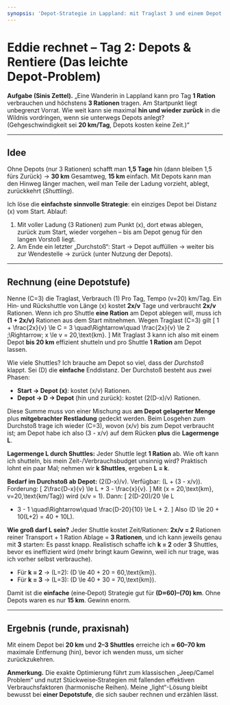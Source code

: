 ```yaml
---
synopsis: 'Depot‑Strategie in Lappland: mit Traglast 3 und einem Depot bei 20 km sowie 2–3 Shuttles steigert Eddie die maximale Hin‑Distanz von 15 km auf etwa 60–70 km und kehrt sicher zurück.'
---
```


# Eddie rechnet – Tag 2: Depots & Rentiere (Das leichte Depot‑Problem)

**Aufgabe (Sinis Zettel).** „Eine Wanderin in Lappland kann pro Tag **1 Ration**
verbrauchen und höchstens **3 Rationen** tragen. Am Startpunkt liegt unbegrenzt
Vorrat. Wie weit kann sie maximal **hin und wieder zurück** in die Wildnis
vordringen, wenn sie unterwegs Depots anlegt? (Gehgeschwindigkeit sei **20
km/Tag**, Depots kosten keine Zeit.)“

---

## Idee

Ohne Depots (nur 3 Rationen) schafft man **1,5 Tage** hin (dann bleiben 1,5 fürs
Zurück) → **30 km** Gesamtweg, **15 km** einfach. Mit Depots kann man den Hinweg
länger machen, weil man Teile der Ladung vorzieht, ablegt, zurückkehrt
(*Shuttling*).

Ich löse die **einfachste sinnvolle Strategie**: ein einziges Depot bei Distanz
\(x\) vom Start. Ablauf:

1. Mit voller Ladung (3 Rationen) zum Punkt \(x\), dort etwas ablegen, zurück zum Start, wieder vorgehen – bis am Depot genug für den langen Vorstoß liegt.
2. Am Ende ein letzter „Durchstoß“: Start → Depot auffüllen → weiter bis zur Wendestelle → zurück (unter Nutzung der Depots).

---

## Rechnung (eine Depotstufe)

Nenne \(C=3\) die Traglast, Verbrauch \(1\) Pro Tag, Tempo \(v=20\) km/Tag. Ein
Hin‑ und Rückshuttle von Länge \(x\) kostet **2x/v** Tage und verbraucht
**2x/v** Rationen. Wenn ich pro Shuttle **eine Ration** am Depot ablegen will,
muss ich **(1 + 2x/v)** Rationen aus dem Start mitnehmen. Wegen Traglast \(C=3\)
gilt \[ 1 + \frac{2x}{v} \le C = 3 \quad\Rightarrow\quad \frac{2x}{v} \le 2
\;\Rightarrow\; x \le v = 20\,\text{km}. \] Mit Traglast 3 kann ich also mit
einem Depot **bis 20 km** effizient shutteln und pro Shuttle **1 Ration** am
Depot lassen.

Wie viele Shuttles? Ich brauche am Depot so viel, dass der *Durchstoß* klappt.
Sei \(D\) die **einfache** Enddistanz. Der Durchstoß besteht aus zwei Phasen:

- **Start → Depot (x)**: kostet \(x/v\) Rationen.
- **Depot → D → Depot** (hin und zurück): kostet \(2(D-x)/v\) Rationen.

Diese Summe muss von einer Mischung aus **am Depot gelagerter Menge** plus
**mitgebrachter Restladung** gedeckt werden. Beim Losgehen zum Durchstoß trage
ich wieder \(C=3\), wovon \(x/v\) bis zum Depot verbraucht ist; am Depot habe
ich also \(3 - x/v\) auf dem Rücken **plus** die **Lagermenge L**.

**Lagermenge L durch Shuttles:** Jeder Shuttle legt **1 Ration** ab. Wie oft
kann ich shutteln, bis mein Zeit-/Verbrauchsbudget unsinnig wird? Praktisch
lohnt ein paar Mal; nehmen wir **k Shuttles**, ergeben **L = k**.

**Bedarf im Durchstoß ab Depot:** \(2(D-x)/v\). Verfügbar: \(L + (3 - x/v)\).
Forderung: \[ 2\frac{D-x}{v} \le L + 3 - \frac{x}{v}. \] Mit \(x =
20\,\text{km}, v=20\,\text{km/Tag}\) wird \(x/v = 1\). Dann: \[ 2(D-20)/20 \le L
- 3 - 1 \quad\Rightarrow\quad \frac{D-20}{10} \le L + 2. \] Also \(D \le 20 +
10(L+2) = 40 + 10L\).

**Wie groß darf L sein?** Jeder Shuttle kostet Zeit/Rationen: **2x/v = 2**
Rationen reiner Transport + 1 Ration Ablage = **3 Rationen**, und ich kann
jeweils genau mit **3** starten: Es passt knapp. Realistisch schaffe ich **k =
2** oder **3** Shuttles, bevor es ineffizient wird (mehr bringt kaum Gewinn,
weil ich nur trage, was ich vorher selbst verbrauche).

- Für **k = 2** → \(L=2\): \(D \le 40 + 20 = 60\,\text{km}\).
- Für **k = 3** → \(L=3\): \(D \le 40 + 30 = 70\,\text{km}\).

Damit ist die **einfache** (eine‑Depot) Strategie gut für **\(D≈60\)–\(70\)
km**. Ohne Depots waren es nur **15 km**. Gewinn enorm.

---

## Ergebnis (runde, praxisnah)

Mit einem Depot bei **20 km** und **2–3 Shuttles** erreiche ich **≈ 60–70 km**
maximale Entfernung (hin), bevor ich wenden muss, um sicher zurückzukehren.

**Anmerkung.** Die exakte Optimierung führt zum klassischen „Jeep/Camel Problem“
und nutzt Stückweise‑Strategien mit fallenden effektiven Verbrauchsfaktoren
(harmonische Reihen). Meine „light“-Lösung bleibt bewusst bei **einer
Depotstufe**, die sich sauber rechnen und erzählen lässt.
